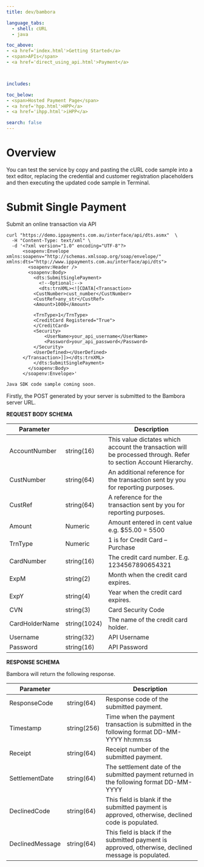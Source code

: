 ```yaml
---
title: dev/bambora

language_tabs:
  - shell: cURL
  - java

toc_above:
- <a href='index.html'>Getting Started</a>
- <span>APIs</span>
- <a href='direct_using_api.html'>Payment</a>



includes:

toc_below:
- <span>Hosted Payment Page</span>
- <a href='hpp.html'>HPP</a>
- <a href='ihpp.html'>iHPP</a>

search: false
---
```


<script src='js/vendor/clipboard.min.js'></script>
<script src='js/copy.js'></script>

# Overview

You can test the service by copy and pasting the cURL code sample into a text editor, replacing the credential and customer registration placeholders and then executing the updated code sample in Terminal.


# Submit Single Payment

Submit an online transaction via API

```shell
curl "https://demo.ippayments.com.au/interface/api/dts.asmx"  \
  -H "Content-Type: text/xml" \
  -d '<?xml version="1.0" encoding="UTF-8"?>
      <soapenv:Envelope xmlns:soapenv="http://schemas.xmlsoap.org/soap/envelope/" xmlns:dts="http://www.ippayments.com.au/interface/api/dts">
        <soapenv:Header />
        <soapenv:Body>
          <dts:SubmitSinglePayment>
            <!--Optional:-->
            <dts:trnXML><![CDATA[<Transaction>
          <CustNumber>cust_number</CustNumber>
          <CustRef>any_str</CustRef>
          <Amount>1000</Amount>

          <TrnType>1</TrnType>
          <CreditCard Registered="True">
          </CreditCard>
          <Security>
              <UserName>your_api_username</UserName>
              <Password>your_api_password</Password>
          </Security>
          <UserDefined></UserDefined>
      </Transaction>]]></dts:trnXML>
          </dts:SubmitSinglePayment>
        </soapenv:Body>
      </soapenv:Envelope>'
```

```java
Java SDK code sample coming soon.
```
Firstly, the POST generated by your server is submitted to the Bambora server URL.

**REQUEST BODY SCHEMA**

Parameter |         | Description
--------- | ------- | -----------
AccountNumber | string(16) | This value dictates which account the transaction will be processed through. Refer to section Account Hierarchy.
CustNumber | string(64) | An additional reference for the transaction sent by you for reporting purposes.
CustRef | string(64) | 	A reference for the transaction sent by you for reporting purposes.
Amount | Numeric | Amount entered in cent value e.g. $55.00 = 5500
TrnType | Numeric	| 1 is for Credit Card – Purchase
CardNumber | string(16) | The credit card number. E.g. 1234567890654321
ExpM | string(2) |	Month when the credit card expires.
ExpY | string(4) | Year when the credit card expires.
CVN | string(3) | Card Security Code
CardHolderName | string(1024) |	The name of the credit card holder.  
Username | string(32) |	API Username
Password | string(16) |	API Password

**RESPONSE SCHEMA**

Bambora will return the following response.

Parameter |         | Description
--------- | ------- | -----------
ResponseCode | string(64) |	Response code of the submitted payment.
Timestamp | string(256) |	Time when the payment transaction is submitted in the following format DD-MM-YYYY hh:mm:ss
Receipt | string(64) |	Receipt number of the submitted payment.
SettlementDate | string(64)	| The settlement date of the submitted payment returned in the following format DD-MM-YYYY
DeclinedCode | string(64) |	This field is blank if the submitted payment is approved, otherwise, declined code is populated.
DeclinedMessage | string(64) |	This field is black if the submitted payment is approved, otherwise, declined message is populated.
